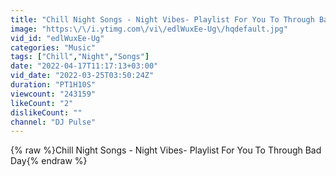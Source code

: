 ```yaml
---
title: "Chill Night Songs - Night Vibes- Playlist For You To Through Bad Day"
image: "https:\/\/i.ytimg.com\/vi\/edlWuxEe-Ug\/hqdefault.jpg"
vid_id: "edlWuxEe-Ug"
categories: "Music"
tags: ["Chill","Night","Songs"]
date: "2022-04-17T11:17:13+03:00"
vid_date: "2022-03-25T03:50:24Z"
duration: "PT1H10S"
viewcount: "243159"
likeCount: "2"
dislikeCount: ""
channel: "DJ Pulse"
---
```

{% raw %}Chill Night Songs - Night Vibes- Playlist For You To Through Bad Day{% endraw %}
